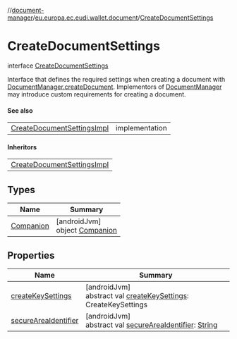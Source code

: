 //[document-manager](../../../index.md)/[eu.europa.ec.eudi.wallet.document](../index.md)/[CreateDocumentSettings](index.md)

# CreateDocumentSettings

interface [CreateDocumentSettings](index.md)

Interface that defines the required settings when creating a document
with [DocumentManager.createDocument](../-document-manager/create-document.md). Implementors
of [DocumentManager](../-document-manager/index.md) may introduce custom requirements for creating a
document.

#### See also

|                                                                          |                |
|--------------------------------------------------------------------------|----------------|
| [CreateDocumentSettingsImpl](../-create-document-settings-impl/index.md) | implementation |

#### Inheritors

|                                                                          |
|--------------------------------------------------------------------------|
| [CreateDocumentSettingsImpl](../-create-document-settings-impl/index.md) |

## Types

| Name                             | Summary                                                 |
|----------------------------------|---------------------------------------------------------|
| [Companion](-companion/index.md) | [androidJvm]<br>object [Companion](-companion/index.md) |

## Properties

| Name                                              | Summary                                                                                                                                                          |
|---------------------------------------------------|------------------------------------------------------------------------------------------------------------------------------------------------------------------|
| [createKeySettings](create-key-settings.md)       | [androidJvm]<br>abstract val [createKeySettings](create-key-settings.md): CreateKeySettings                                                                      |
| [secureAreaIdentifier](secure-area-identifier.md) | [androidJvm]<br>abstract val [secureAreaIdentifier](secure-area-identifier.md): [String](https://kotlinlang.org/api/latest/jvm/stdlib/kotlin/-string/index.html) |
